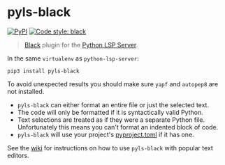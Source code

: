 # pyls-black

[![PyPI](https://img.shields.io/pypi/v/pyls-black.svg)](https://pypi.org/project/pyls-black/) [![Code style: black](https://img.shields.io/badge/code%20style-black-000000.svg)](https://github.com/ambv/black)

> [Black](https://github.com/ambv/black) plugin for the [Python LSP Server](https://github.com/python-lsp/python-lsp-server).

In the same `virtualenv` as `python-lsp-server`:

```shell
pip3 install pyls-black
```

To avoid unexpected results you should make sure `yapf` and `autopep8` are not installed.

* `pyls-black` can either format an entire file or just the selected text.
* The code will only be formatted if it is syntactically valid Python.
* Text selections are treated as if they were a separate Python file.
  Unfortunately this means you can't format an indented block of code.
* `pyls-black` will use your project's [pyproject.toml](https://github.com/ambv/black#pyprojecttoml) if it has one.

See the [wiki](https://github.com/rupert/pyls-black/wiki) for instructions on how to use `pyls-black` with popular text editors.
